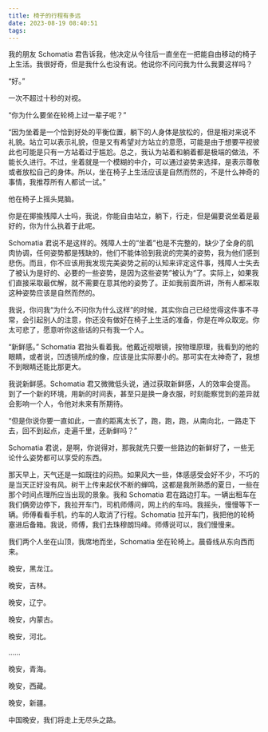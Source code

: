 ```yaml
---
title: 椅子的行程有多远
date: 2023-08-19 08:40:51
tags:
---
```


我的朋友 Schomatia 君告诉我，他决定从今往后一直坐在一把能自由移动的椅子上生活。我很好奇，但是我什么也没有说。他说你不问问我为什么我要这样吗？

“好。”

一次不超过十秒的对视。

<!--more-->

“你为什么要坐在轮椅上过一辈子呢？”

“因为坐着是一个恰到好处的平衡位置，躺下的人身体是放松的，但是相对来说不礼貌。站立可以表示礼貌，但是又有希望对方站立的意愿，可能是由于想要平视彼此也可能是只有一方站着过于尴尬。总之，我认为站着和躺着都是极端的做法，不能长久进行。不过，坐着就是一个模糊的中介，可以通过姿势来选择，是表示尊敬或者放松自己的身体。所以，坐在椅子上生活应该是自然而然的，不是什么神奇的事情，我推荐所有人都试一试。”

他在椅子上摇头晃脑。

你是在揶揄残障人士吗，我说，你能自由站立，躺下，行走，但是偏要说坐着是最好的，你为什么执着于此呢。

Schomatia 君说不是这样的。残障人士的“坐着”也是不完整的，缺少了全身的肌肉协调，任何姿势都是残缺的，他们不能体验到我说的完美的姿势，我为他们感到悲伤。而且，你不应该用我发现完美姿势之前的认知来评定这件事，残障人士失去了被认为是好的、必要的一些姿势，是因为这些姿势”被认为“了。实际上，如果我们直接采取最优解，就不需要在意其他的姿势了。正如我前面所讲，所有人都采取这种姿势应该是自然而然的。

我说，你问我“为什么不问你为什么这样”的时候，其实你自己已经觉得这件事不寻常，会引起别人的注意，你还没有做好在椅子上生活的准备，你是在哗众取宠。你太可悲了，愿意听你这些话的只有我一个人。

“新鲜感。” Schomatia 君抬头看着我。他戴近视眼镜，按物理原理，我看到的他的眼睛，或者说，凹透镜所成的像，应该是比实际要小的。那可实在太神奇了，我想不到眼睛还能比那更大。

我说新鲜感。Schomatia 君又微微低头说，通过获取新鲜感，人的效率会提高。到了一个新的环境，用新的时间表，甚至只是换一身衣服，时刻能察觉到的差异就会影响一个人，令他对未来有所期待。

“但是你说你要一直如此，一直的距离太长了，跑，跑，跑，从南向北，一路走下去，回不到起点，走遍千里，还新鲜吗？”

Schomatia 君说，是啊，你说得对，那我就先只要一些路边的新鲜好了，一些无论什么姿势都可以享受的东西。

那天早上，天气还是一如既往的闷热。如果风大一些，体感感受会好不少，不巧的是当天正好没有风。树干上传来起伏不断的蝉鸣，这都是我所熟悉的夏日，一些在那个时间点理所应当出现的景象。我和 Schomatia 君在路边打车。一辆出租车在我们俩旁边停下，我拉开车门，司机师傅问，网上约的车吗。我摇头，慢慢等下一辆。师傅看看手机，约车的人取消了行程。Schomatia 拉开车门，我把他的轮椅塞进后备箱。我说，师傅，我们去珠穆朗玛峰。师傅说可以，我们慢慢来。

我们两个人坐在山顶，我席地而坐，Schomatia 坐在轮椅上。晨昏线从东向西而来。

晚安，黑龙江。

晚安，吉林。

晚安，辽宁。

晚安，内蒙古。

晚安，河北。

……

晚安，青海。

晚安，西藏。

晚安，新疆。

中国晚安，我们将走上无尽头之路。